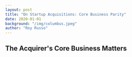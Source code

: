 ```yaml
---
layout: post
title: "On Startup Acquisitions: Core Business Parity"
date: 2020-01-01
background: "/img/columbus.jpeg"
author: "Roy Russo"
---
```


The Acquirer's Core Business Matters
------------------------------------

